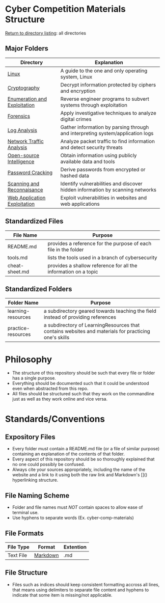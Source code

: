 # Cyber Competition Materials Structure
[Return to directory listing](https://github.com/hpu-panthersec): all directories

## Major Folders
| Directory | Explanation |
| --------- | ----------- |
| [Linux](https://github.com/hpu-panthersec/cyber-comp-materials/tree/main/linux) | A guide to the one and only operating system, Linux |
| [Cryptography](https://github.com/hpu-panthersec/cyber-comp-materials/tree/main/cryptography) | Decrypt information protected by ciphers and encryption |
| [Enumeration and Exploitation](https://github.com/hpu-panthersec/cyber-comp-materials/tree/main/enumeration-and-exploitation) | Reverse engineer programs to subvert systems through exploitation |
| [Forensics](https://github.com/hpu-panthersec/cyber-comp-materials/tree/main/forensics) | Apply investigative techniques to analyze digital crimes |
| [Log Analysis](https://github.com/hpu-panthersec/cyber-comp-materials/tree/main/log-analysis) | Gather information by parsing through and interpreting system/application logs | 
| [Network Traffic Analysis](https://github.com/hpu-panthersec/cyber-comp-materials/tree/main/network-traffic-analysis) | Analyze packet traffic to find information and detect security threats | 
| [Open-source Intelligence](https://github.com/hpu-panthersec/cyber-comp-materials/tree/main/open-source-intelligence) | Obtain information using publicly available data and tools |
| [Password Cracking](https://github.com/hpu-panthersec/cyber-comp-materials/tree/main/password-cracking) | Derive passwords from encrypted or hashed data |
| [Scanning and Reconnaisance](https://github.com/hpu-panthersec/cyber-comp-materials/tree/main/scanning-and-reconnaissance) | Identify vulnerabilities and discover hidden information by scanning networks |
| [Web Application Exploitation](https://github.com/hpu-panthersec/cyber-comp-materials/tree/main/web-application-exploitation) | Exploit vulnerabilities in websites and web applications |


## Standardized Files
| File Name | Purpose |
| --------- | ------- |
| README.md | provides a reference for the purpose of each file in the folder |
| tools.md     | lists the tools used in a branch of cybersecurity | 
| cheat-sheet.md | provides a shallow reference for all the information on a topic | 

## Standardized Folders
| Folder Name | Purpose |
| --------- | ------- |
| learning-resources | a subdirectory geared towards teaching the field instead of providing references | 
| practice-resources | a subdirectory of LearningResources that contains websites and materials for practicing one's skills |


# Philosophy
- The structure of this repository should be such that every file or folder has a single purpose.
- Everything should be documented such that it could be understood even when abstracted from this repo.
- All files should be structured such that they work on the commandline just as well as they work online and vice versa.

# Standards/Conventions

## Expository Files
- Every folder must contain a README.md file (or a file of similar purpose) containing an explanation of the contents of that folder. <br />
- Every aspect of this repository should be so thoroughly explained that no one could possibly be confused.
- Always cite your sources appropriately, including the name of the website and a link to it using both the raw link and Markdown's \[]() hyperlinking structure.

## File Naming Scheme
- Folder and file names must _NOT_ contain spaces to allow ease of terminal use.
- Use hyphens to separate words (Ex. cyber-comp-materials)

## File Formats
| File Type | Format | Extention |
| --------- | ------ | --------- |
| Text File | [Markdown](https://guides.github.com/pdfs/markdown-cheatsheet-online.pdf) | .md |

## File Structure
- Files such as indices should keep consistent formatting accross all lines, that means using delimiters to separate file content and hyphens to indicate that some item is missing/not applicable.
